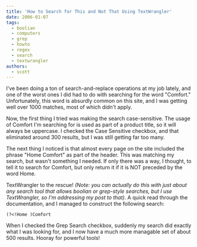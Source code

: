 ```yaml
---
title: 'How to Search for This and Not That Using TextWrangler'
date: 2006-01-07
tags:
  - boolian
  - computers
  - grep
  - howto
  - regex
  - search
  - textwrangler
authors:
  - scott
---
```


I've been doing a ton of search-and-replace operations at my job lately, and one of the worst ones I did had to do with searching for the word "Comfort." Unfortunately, this word is absurdly common on this site, and I was getting well over 1000 matches, most of which didn't apply.

Now, the first thing I tried was making the search case-sensitive. The usage of Comfort I'm searching for is used as part of a product title, so it will always be uppercase. I checked the Case Sensitive checkbox, and that eliminated around 300 results, but I was still getting far too many.

The next thing I noticed is that almost every page on the site included the phrase "Home Comfort" as part of the header. This was matching my search, but wasn't something I needed. If only there was a way, I thought, to tell it to search for Comfort, but only return it if it is NOT preceded by the word Home.

TextWrangler to the rescue! _(Note: you can actually do this with just about any search tool that allows boolian or grep-style searches, but I use TextWrangler, so I'm addressing my post to that)_. A quick read through the documentation, and I managed to construct the following search:

```
(?<!Home )Comfort
```

When I checked the Grep Search checkbox, suddenly my search did exactly what I was looking for, and I now have a much more managable set of about 500 results. Hooray for powerful tools!
